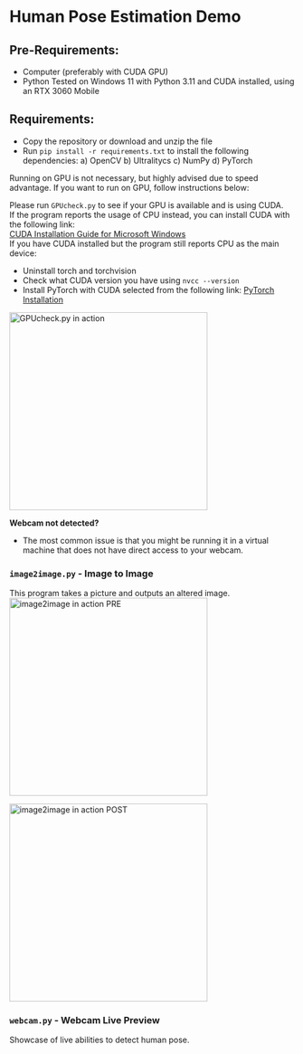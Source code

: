 # Human Pose Estimation Demo

## Pre-Requirements:
- Computer (preferably with CUDA GPU)
- Python
Tested on Windows 11 with Python 3.11 and CUDA installed, using an RTX 3060 Mobile

## Requirements:
- Copy the repository or download and unzip the file
- Run `pip install -r requirements.txt` to install the following dependencies:
  a) OpenCV
  b) Ultralitycs
  c) NumPy
  d) PyTorch

Running on GPU is not necessary, but highly advised due to speed advantage. If you want to run on GPU, follow instructions below:

Please run `GPUcheck.py` to see if your GPU is available and is using CUDA.   
If the program reports the usage of CPU instead, you can install CUDA with the following link:  
[CUDA Installation Guide for Microsoft Windows](https://docs.nvidia.com/cuda/cuda-installation-guide-microsoft-windows/index.html)  
If you have CUDA installed but the program still reports CPU as the main device:
- Uninstall torch and torchvision
- Check what CUDA version you have using `nvcc --version`
- Install PyTorch with CUDA selected from the following link: [PyTorch Installation](https://pytorch.org/get-started/locally/)
<img src="https://github.com/LukasSeratowicz/HumanPoseDetectionDemo/assets/127187274/aed58a08-90af-4ebb-9bcf-dcb5739fe41f" alt="GPUcheck.py in action" width="350"/>


**Webcam not detected?**
- The most common issue is that you might be running it in a virtual machine that does not have direct access to your webcam.

### `image2image.py` - Image to Image
This program takes a picture and outputs an altered image.
 <br> 
<img src="https://github.com/LukasSeratowicz/HumanPoseDetectionDemo/assets/127187274/62426549-bbb3-4ae8-8641-b35745715ae4" alt="image2image in action PRE" width="350"/>

<img src="https://github.com/LukasSeratowicz/HumanPoseDetectionDemo/assets/127187274/1c459681-703d-4af6-be07-9c95b2ac633e" alt="image2image in action POST" width="350"/>

### `webcam.py` - Webcam Live Preview
Showcase of live abilities to detect human pose.
